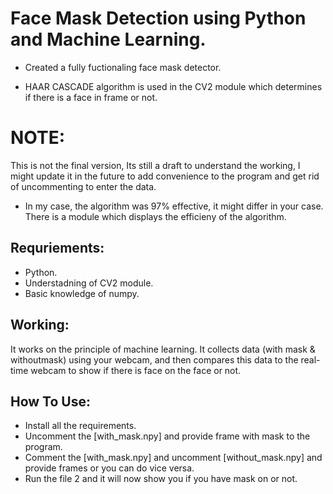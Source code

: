 # Face Mask Detection using Python and Machine Learning.

- Created a fully fuctionaling face mask detector.

- HAAR CASCADE algorithm is used in the CV2 module which determines if there is a face in frame or not.


# NOTE:
This is not the final version, Its still a draft to understand the working, I might update it in the future to add convenience to the program and get rid of uncommenting to enter the data.

- In my case, the algorithm was 97% effective, it might differ in your case. There is a module which displays the efficieny of the algorithm.


## Requriements:

- Python.
- Understadning of CV2 module.
- Basic knowledge of numpy.

## Working:

It works on the principle of machine learning. It collects data (with mask & withoutmask) using your webcam, and then compares this data to the real-time webcam to show
if there is face on the face or not.

## How To Use:

- Install all the requirements.
- Uncomment the [with_mask.npy] and provide frame with mask to the program.
- Comment the [with_mask.npy] and uncomment [without_mask.npy] and provide frames or you can do vice versa.
- Run the file 2 and it will now show you if you have mask on or not.


